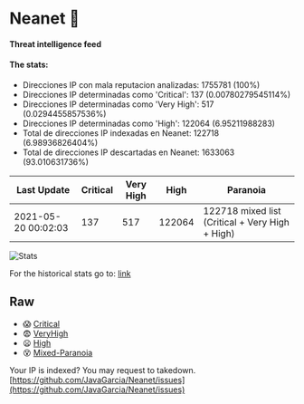 # Neanet :hocho:
#### Threat intelligence feed
#### The stats:

- Direcciones IP con mala reputacion analizadas: 1755781 (100%)
- Direcciones IP determinadas como 'Critical':  137 (0.00780279545114%)
- Direcciones IP determinadas como 'Very High':  517 (0.0294455857536%)
- Direcciones IP determinadas como 'High':  122064 (6.95211988283)
- Total de direcciones IP indexadas en Neanet:  122718 (6.98936826404%)
- Total de direcciones IP descartadas en Neanet:  1633063 (93.010631736%)

| Last Update | Critical | Very High | High | Paranoia |
| --- | --- | --- | --- | --- |
| 2021-05-20 00:02:03 | 137 | 517 | 122064 | 122718 mixed list (Critical + Very High + High)|

![Stats](https://docs.google.com/spreadsheets/d/e/2PACX-1vSnaNMIXVabIpDJjufMlzH7poXnshF3mgd8Is1g9ytUEzVsP5my4Trn8f-xkoLLQ38xpL3HtmUexLo6/pubchart?oid=501124687&format=image)

For the historical stats go to: [link](/stats.csv)
## Raw
- :scream: [Critical](https://raw.githubusercontent.com/JavaGarcia/Neanet/master/blacklists/neanet_critical.txt)
- :fearful: [VeryHigh](https://raw.githubusercontent.com/JavaGarcia/Neanet/master/blacklists/neanet_veryHigh.txtt)
- :frowning: [High](https://raw.githubusercontent.com/JavaGarcia/Neanet/master/blacklists/neanet_high.txt)
- :dizzy_face: [Mixed-Paranoia](https://raw.githubusercontent.com/JavaGarcia/Neanet/master/blacklists/neanet_all.txt)


Your IP is indexed? You may request to takedown. [https://github.com/JavaGarcia/Neanet/issues](https://github.com/JavaGarcia/Neanet/issues)


























































































































































































































































































































































































































































































































































































































































































































































































































































































































































































































































































































































































































































































































































































































































































































































































































































































































































































































































































































































































































































































































































































































































































































































































































































































































































































































































































































































































































































































































































































































































































































































































































































































































































































































































































































































































































































































































































































































































































































































































































































































































































































































































































































































































































































































































































































































































































































































































































































































































































































































































































































































































































































































































































































































































































































































































































































































































































































































































































































































































































































































































































































































































































































































































































































































































































































































































































